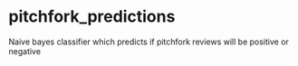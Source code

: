 # pitchfork_predictions
Naive bayes classifier which predicts if pitchfork reviews will be positive or negative
